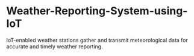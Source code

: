 # Weather-Reporting-System-using-IoT
IoT-enabled weather stations gather and transmit meteorological data for accurate and timely weather reporting.
